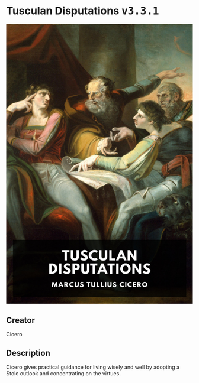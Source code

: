 
# Tusculan Disputations <kbd>v3.3.1</kbd>

<center>
  <img src="./cover-1024.jpg"/>
</center>

## Creator
Cicero

## Description
Cicero gives practical guidance for living wisely and well by adopting a Stoic outlook and concentrating on the virtues.
